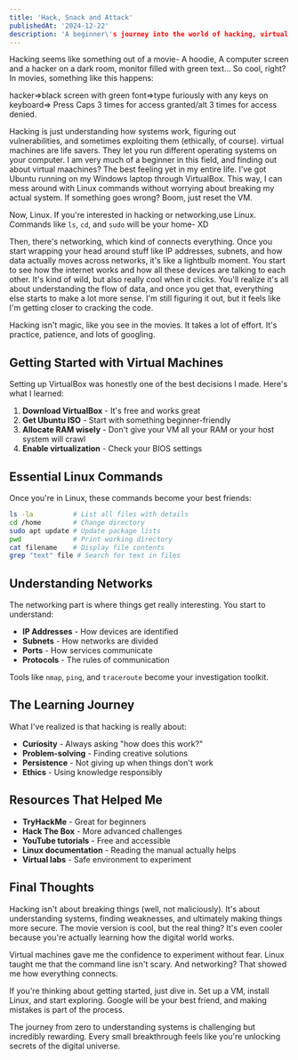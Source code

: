 ```yaml
---
title: 'Hack, Snack and Attack'
publishedAt: '2024-12-22'
description: 'A beginner\'s journey into the world of hacking, virtual machines, and understanding how systems really work. From movie myths to real-world learning.'
---
```


Hacking seems like something out of a movie- A hoodie, A computer screen and a hacker on a dark room, monitor filled with green text… So cool, right? In movies, something like this happens:

hacker=>black screen with green font=>type furiously with any keys on keyboard=> Press Caps 3 times for access granted/alt 3 times for access denied.

Hacking is just understanding how systems work, figuring out vulnerabilities, and sometimes exploiting them (ethically, of course). virtual machines are life savers. They let you run different operating systems on your computer. I am very much of a beginner in this field, and finding out about virtual maachines? The best feeling yet in my entire life. I've got Ubuntu running on my Windows laptop through VirtualBox. This way, I can mess around with Linux commands without worrying about breaking my actual system. If something goes wrong? Boom, just reset the VM.

Now, Linux. If you're interested in hacking or networking,use Linux. Commands like `ls`, `cd`, and `sudo` will be your home- XD

Then, there's networking, which kind of connects everything. Once you start wrapping your head around stuff like IP addresses, subnets, and how data actually moves across networks, it's like a lightbulb moment. You start to see how the internet works and how all these devices are talking to each other. It's kind of wild, but also really cool when it clicks. You'll realize it's all about understanding the flow of data, and once you get that, everything else starts to make a lot more sense. I'm still figuring it out, but it feels like I'm getting closer to cracking the code. 

Hacking isn't magic, like you see in the movies. It takes a lot of effort. It's practice, patience, and lots of googling.

## Getting Started with Virtual Machines

Setting up VirtualBox was honestly one of the best decisions I made. Here's what I learned:

1. **Download VirtualBox** - It's free and works great
2. **Get Ubuntu ISO** - Start with something beginner-friendly
3. **Allocate RAM wisely** - Don't give your VM all your RAM or your host system will crawl
4. **Enable virtualization** - Check your BIOS settings

## Essential Linux Commands

Once you're in Linux, these commands become your best friends:

```bash
ls -la          # List all files with details
cd /home        # Change directory
sudo apt update # Update package lists
pwd             # Print working directory
cat filename    # Display file contents
grep "text" file # Search for text in files
```

## Understanding Networks

The networking part is where things get really interesting. You start to understand:

- **IP Addresses** - How devices are identified
- **Subnets** - How networks are divided
- **Ports** - How services communicate
- **Protocols** - The rules of communication

Tools like `nmap`, `ping`, and `traceroute` become your investigation toolkit.

## The Learning Journey

What I've realized is that hacking is really about:

- **Curiosity** - Always asking "how does this work?"
- **Problem-solving** - Finding creative solutions
- **Persistence** - Not giving up when things don't work
- **Ethics** - Using knowledge responsibly

## Resources That Helped Me

- **TryHackMe** - Great for beginners
- **Hack The Box** - More advanced challenges  
- **YouTube tutorials** - Free and accessible
- **Linux documentation** - Reading the manual actually helps
- **Virtual labs** - Safe environment to experiment

## Final Thoughts

Hacking isn't about breaking things (well, not maliciously). It's about understanding systems, finding weaknesses, and ultimately making things more secure. The movie version is cool, but the real thing? It's even cooler because you're actually learning how the digital world works.

Virtual machines gave me the confidence to experiment without fear. Linux taught me that the command line isn't scary. And networking? That showed me how everything connects.

If you're thinking about getting started, just dive in. Set up a VM, install Linux, and start exploring. Google will be your best friend, and making mistakes is part of the process. 

The journey from zero to understanding systems is challenging but incredibly rewarding. Every small breakthrough feels like you're unlocking secrets of the digital universe.

